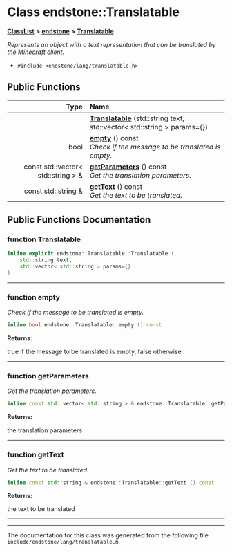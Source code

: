 

# Class endstone::Translatable



[**ClassList**](annotated.md) **>** [**endstone**](namespaceendstone.md) **>** [**Translatable**](classendstone_1_1Translatable.md)



_Represents an object with a text representation that can be translated by the Minecraft client._ 

* `#include <endstone/lang/translatable.h>`





































## Public Functions

| Type | Name |
| ---: | :--- |
|   | [**Translatable**](#function-translatable) (std::string text, std::vector&lt; std::string &gt; params={}) <br> |
|  bool | [**empty**](#function-empty) () const<br>_Check if the message to be translated is empty._  |
|  const std::vector&lt; std::string &gt; & | [**getParameters**](#function-getparameters) () const<br>_Get the translation parameters._  |
|  const std::string & | [**getText**](#function-gettext) () const<br>_Get the text to be translated._  |




























## Public Functions Documentation




### function Translatable 

```C++
inline explicit endstone::Translatable::Translatable (
    std::string text,
    std::vector< std::string > params={}
) 
```




<hr>



### function empty 

_Check if the message to be translated is empty._ 
```C++
inline bool endstone::Translatable::empty () const
```





**Returns:**

true if the message to be translated is empty, false otherwise 





        

<hr>



### function getParameters 

_Get the translation parameters._ 
```C++
inline const std::vector< std::string > & endstone::Translatable::getParameters () const
```





**Returns:**

the translation parameters 





        

<hr>



### function getText 

_Get the text to be translated._ 
```C++
inline const std::string & endstone::Translatable::getText () const
```





**Returns:**

the text to be translated 





        

<hr>

------------------------------
The documentation for this class was generated from the following file `include/endstone/lang/translatable.h`

